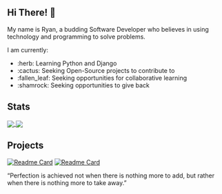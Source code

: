 ## Hi There! :wave:

My name is Ryan, a budding Software Developer who believes in using technology and programming to solve problems.  

I am currently:

<ul>
  <li>:herb: Learning Python and Django</li>
  <li>:cactus: Seeking Open-Source projects to contribute to</li>
  <li>:fallen_leaf: Seeking opportunities for collaborative learning</li>
   <li>:shamrock: Seeking opportunities to give back</li>
</ul>

## Stats
<a href="https://github.com/fikradev/github-readme-stats">
  <img align="center" src="https://github-readme-stats.vercel.app/api?username=fikradev&repo=github-readme-stats" />
</a>
<a href="https://github.com/fikradev/github-readme-stats">
  <img align="center" src="https://github-readme-stats.vercel.app/api/top-langs/?username=fikradev&layout=compact" />
</a>



## Projects
[![Readme Card](https://github-readme-stats.vercel.app/api/pin/?username=fikradev&repo=fx-guru)](https://github.com/fikradev/fx-guru)
[![Readme Card](https://github-readme-stats.vercel.app/api/pin/?username=fikradev&repo=Tax-Calculator)](https://github.com/fikradev/Tax-Calculator)















“Perfection is achieved not when there is nothing more to add, but rather when there is nothing more to take away.”

